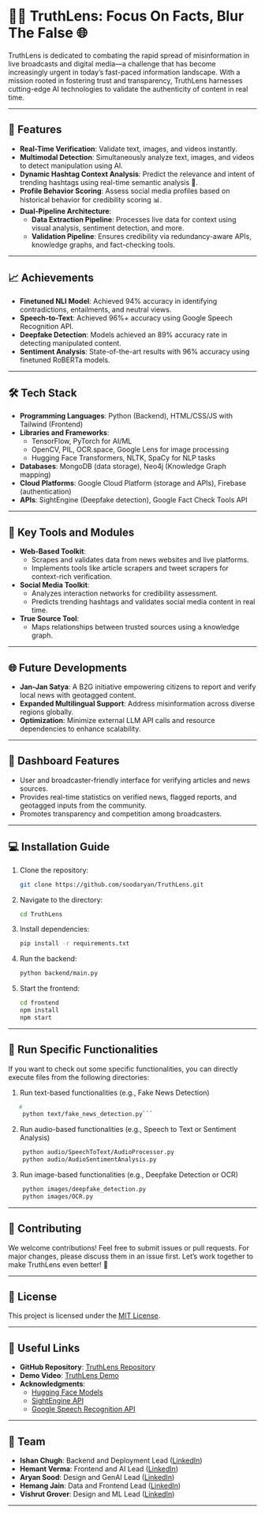# 🕵️‍♂️ TruthLens: Focus On Facts, Blur The False 🌐

TruthLens is dedicated to combating the rapid spread of misinformation in live broadcasts and digital media—a challenge that has become increasingly urgent in today’s fast-paced information landscape. With a mission rooted in fostering trust and transparency, TruthLens harnesses cutting-edge AI technologies to validate the authenticity of content in real time.

---

## 🚀 Features
- **Real-Time Verification**: Validate text, images, and videos instantly.
- **Multimodal Detection**: Simultaneously analyze text, images, and videos to detect manipulation using AI.
- **Dynamic Hashtag Context Analysis**: Predict the relevance and intent of trending hashtags using real-time semantic analysis 🔖.
- **Profile Behavior Scoring**: Assess social media profiles based on historical behavior for credibility scoring 📊.
- **Dual-Pipeline Architecture**:
  - **Data Extraction Pipeline**: Processes live data for context using visual analysis, sentiment detection, and more.
  - **Validation Pipeline**: Ensures credibility via redundancy-aware APIs, knowledge graphs, and fact-checking tools.

---

## 📈 Achievements
- **Finetuned NLI Model**: Achieved 94% accuracy in identifying contradictions, entailments, and neutral views.
- **Speech-to-Text**: Achieved 96%+ accuracy using Google Speech Recognition API.
- **Deepfake Detection**: Models achieved an 89% accuracy rate in detecting manipulated content.
- **Sentiment Analysis**: State-of-the-art results with 96% accuracy using finetuned RoBERTa models.

---

## 🛠️ Tech Stack
- **Programming Languages**: Python (Backend), HTML/CSS/JS with Tailwind (Frontend)
- **Libraries and Frameworks**: 
  - TensorFlow, PyTorch for AI/ML
  - OpenCV, PIL, OCR.space, Google Lens for image processing
  - Hugging Face Transformers, NLTK, SpaCy for NLP tasks
- **Databases**: MongoDB (data storage), Neo4j (Knowledge Graph mapping)
- **Cloud Platforms**: Google Cloud Platform (storage and APIs), Firebase (authentication)
- **APIs**: SightEngine (Deepfake detection), Google Fact Check Tools API

---

## 🌟 Key Tools and Modules
- **Web-Based Toolkit**:
  - Scrapes and validates data from news websites and live platforms.
  - Implements tools like article scrapers and tweet scrapers for context-rich verification.
- **Social Media Toolkit**:
  - Analyzes interaction networks for credibility assessment.
  - Predicts trending hashtags and validates social media content in real time.
- **True Source Tool**:
  - Maps relationships between trusted sources using a knowledge graph.

---

## 🌐 Future Developments
- **Jan-Jan Satya**: A B2G initiative empowering citizens to report and verify local news with geotagged content.
- **Expanded Multilingual Support**: Address misinformation across diverse regions globally.
- **Optimization**: Minimize external LLM API calls and resource dependencies to enhance scalability.

---

## 🎯 Dashboard Features
- User and broadcaster-friendly interface for verifying articles and news sources.
- Provides real-time statistics on verified news, flagged reports, and geotagged inputs from the community.
- Promotes transparency and competition among broadcasters.

---

## 💻 Installation Guide
1. Clone the repository:
   ```bash
   git clone https://github.com/soodaryan/TruthLens.git
   ```
2. Navigate to the directory:
   ```bash
   cd TruthLens
   ```
3. Install dependencies:
   ```bash
   pip install -r requirements.txt
   ```
4. Run the backend:
   ```bash
   python backend/main.py
   ```
5. Start the frontend:
   ```bash
   cd frontend
   npm install
   npm start
   ```

---

## 🎯 Run Specific Functionalities

If you want to check out some specific functionalities, you can directly execute files from the following directories:
1. Run text-based functionalities (e.g., Fake News Detection)
```bash
   # 
    python text/fake_news_detection.py```
   ```

2. Run audio-based functionalities (e.g., Speech to Text or Sentiment Analysis)
```bash
    python audio/SpeechToText/AudioProcessor.py
    python audio/AudioSentimentAnalysis.py
   ```

3. Run image-based functionalities (e.g., Deepfake Detection or OCR)
```bash
    python images/deepfake_detection.py
    python images/OCR.py
   ```

---

## 🙌 Contributing
We welcome contributions! Feel free to submit issues or pull requests. For major changes, please discuss them in an issue first. Let’s work together to make TruthLens even better! 💪

---

## 📄 License
This project is licensed under the [MIT License](LICENSE).

---

## 🔗 Useful Links
- **GitHub Repository**: [TruthLens Repository](https://github.com/soodaryan/TruthLens)
- **Demo Video**: [TruthLens Demo](https://www.youtube.com/watch?v=4E97q1Qvh7k)
- **Acknowledgments**:
  - [Hugging Face Models](https://huggingface.co/)
  - [SightEngine API](https://sightengine.com/)
  - [Google Speech Recognition API](https://cloud.google.com/speech-to-text)

---

## 👥 Team
- **Ishan Chugh**: Backend and Deployment Lead ([LinkedIn](https://www.linkedin.com/in/ishanchugh01/))
- **Hemant Verma**: Frontend and AI Lead ([LinkedIn](https://www.linkedin.com/in/hemantverma06/))
- **Aryan Sood**: Design and GenAI Lead ([LinkedIn](https://www.linkedin.com/in/soodaryan/))
- **Hemang Jain**: Data and Frontend Lead ([LinkedIn](https://www.linkedin.com/in/jain-hemang/))
- **Vishrut Grover**: Design and ML Lead ([LinkedIn](https://www.linkedin.com/in/vishrutgrover/))

---

